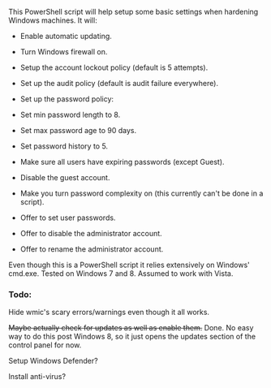 This PowerShell script will help setup some basic settings when hardening Windows machines. It will:  

- Enable automatic updating.  

- Turn Windows firewall on.  

- Setup the account lockout policy (default is 5 attempts).  

- Set up the audit policy (default is audit failure everywhere).  

- Set up the password policy:  

 - Set min password length to 8.  

 - Set max password age to 90 days.  

 - Set password history to 5.  

- Make sure all users have expiring passwords (except Guest).  

- Disable the guest account.  

- Make you turn password complexity on (this currently can't be done in a script).  

- Offer to set user passwords.  

- Offer to disable the administrator account.  

- Offer to rename the administrator account.  

Even though this is a PowerShell script it relies extensively on Windows' cmd.exe. Tested on Windows 7 and 8. Assumed to work with Vista.


### Todo:  

Hide wmic's scary errors/warnings even though it all works.  

~~Maybe actually check for updates as well as enable them.~~ Done. No easy way to do this post Windows 8, so it just opens the updates section of the control panel for now.  

Setup Windows Defender?  

Install anti-virus?